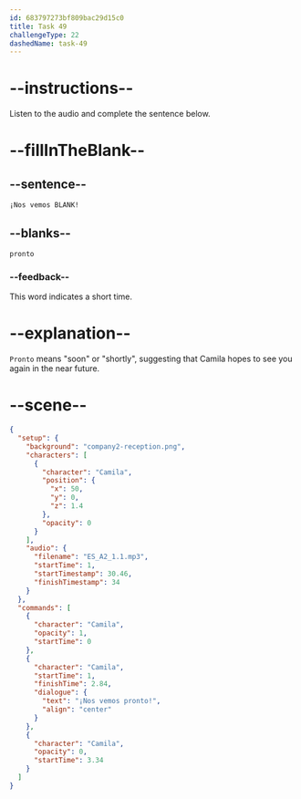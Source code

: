 ```yaml
---
id: 683797273bf809bac29d15c0
title: Task 49
challengeType: 22
dashedName: task-49
---
```


<!-- (Audio) Camila: ¡Nos vemos pronto! -->

# --instructions--

Listen to the audio and complete the sentence below.

# --fillInTheBlank--

## --sentence--

`¡Nos vemos BLANK!`

## --blanks--

`pronto`

### --feedback--

This word indicates a short time.

# --explanation--

`Pronto` means "soon" or "shortly", suggesting that Camila hopes to see you again in the near future.

# --scene--

```json
{
  "setup": {
    "background": "company2-reception.png",
    "characters": [
      {
        "character": "Camila",
        "position": {
          "x": 50,
          "y": 0,
          "z": 1.4
        },
        "opacity": 0
      }
    ],
    "audio": {
      "filename": "ES_A2_1.1.mp3",
      "startTime": 1,
      "startTimestamp": 30.46,
      "finishTimestamp": 34
    }
  },
  "commands": [
    {
      "character": "Camila",
      "opacity": 1,
      "startTime": 0
    },
    {
      "character": "Camila",
      "startTime": 1,
      "finishTime": 2.84,
      "dialogue": {
        "text": "¡Nos vemos pronto!",
        "align": "center"
      }
    },
    {
      "character": "Camila",
      "opacity": 0,
      "startTime": 3.34
    }
  ]
}
```
